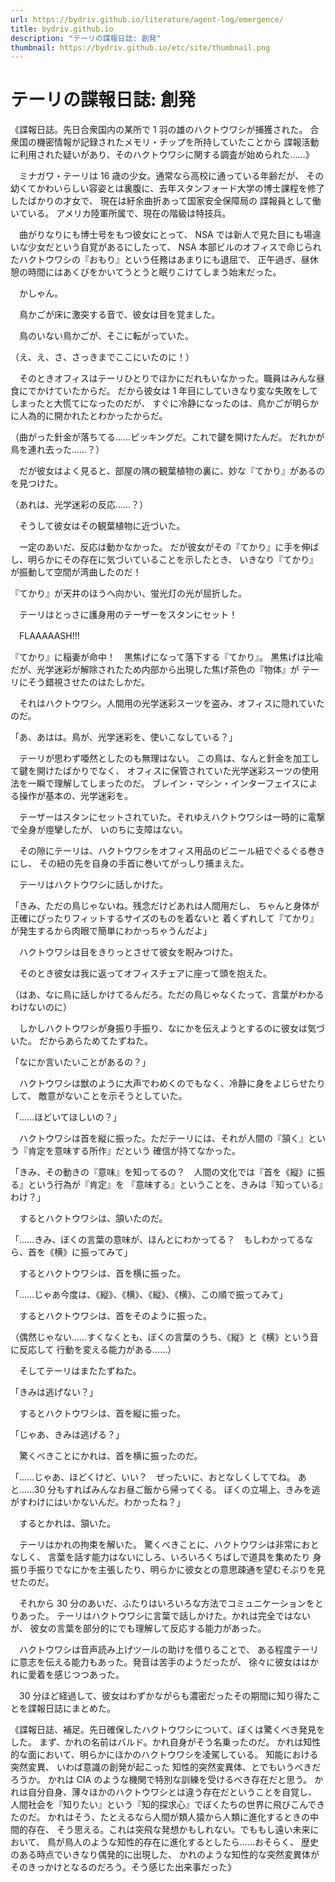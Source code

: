 ```yaml
---
url: https://bydriv.github.io/literature/agent-log/emergence/
title: bydriv.github.io
description: "テーリの諜報日誌: 創発"
thumbnail: https://bydriv.github.io/etc/site/thumbnail.png
---
```


# テーリの諜報日誌: 創発

《諜報日誌。先日合衆国内の某所で 1 羽の雄のハクトウワシが捕獲された。
合衆国の機密情報が記録されたメモリ・チップを所持していたことから
諜報活動に利用された疑いがあり、そのハクトウワシに関する調査が始められた……》

　ミナガワ・テーリは 16 歳の少女。通常なら高校に通っている年齢だが、
その幼くてかわいらしい容姿とは裏腹に、去年スタンフォード大学の博士課程を修了したばかりの才女で、
現在は紆余曲折あって国家安全保障局の
諜報員として働いている。
アメリカ陸軍所属で、現在の階級は特技兵。

　曲がりなりにも博士号をもつ彼女にとって、
NSA では新人で見た目にも場違いな少女だという自覚があるにしたって、
NSA 本部ビルのオフィスで命じられたハクトウワシの『おもり』という任務はあまりにも退屈で、
正午過ぎ、昼休憩の時間にはあくびをかいてうとうと眠りこけてしまう始末だった。

　かしゃん。

　鳥かごが床に激突する音で、彼女は目を覚ました。

　鳥のいない鳥かごが、そこに転がっていた。

（え、え、さ、さっきまでここにいたのに！）

　そのときオフィスはテーリひとりでほかにだれもいなかった。職員はみんな昼食にでかけていたからだ。
だから彼女は 1 年目にしていきなり変な失敗をしてしまったと大慌てになったのだが、
すぐに冷静になったのは、鳥かごが明らかに人為的に開かれたとわかったからだ。

（曲がった針金が落ちてる……ピッキングだ。これで鍵を開けたんだ。
だれかが鳥を連れ去った……？）

　だが彼女はよく見ると、部屋の隅の観葉植物の裏に、妙な『てかり』があるのを見つけた。

（あれは、光学迷彩の反応……？）

　そうして彼女はその観葉植物に近づいた。

　一定のあいだ、反応は動かなかった。
だが彼女がその『てかり』に手を伸ばし、明らかにその存在に気づいていることを示したとき、
いきなり『てかり』が振動して空間が湾曲したのだ！

『てかり』が天井のほうへ向かい、蛍光灯の光が屈折した。

　テーリはとっさに護身用のテーザーをスタンにセット！

　FLAAAAASH!!!

『てかり』に稲妻が命中！　黒焦げになって落下する『てかり』。
黒焦げは比喩だが、光学迷彩が解除されたため内部から出現した焦げ茶色の『物体』が
テーリにそう錯視させたのはたしかだ。

　それはハクトウワシ。人間用の光学迷彩スーツを盗み、オフィスに隠れていたのだ。

「あ、あはは。鳥が、光学迷彩を、使いこなしている？」

　テーリが思わず唖然としたのも無理はない。
この鳥は、なんと針金を加工して鍵を開けたばかりでなく、
オフィスに保管されていた光学迷彩スーツの使用法を一瞬で理解してしまったのだ。
ブレイン・マシン・インターフェイスによる操作が基本の、光学迷彩を。

　テーザーはスタンにセットされていた。それゆえハクトウワシは一時的に電撃で全身が痙攣したが、
いのちに支障はない。

　その隙にテーリは、ハクトウワシをオフィス用品のビニール紐でぐるぐる巻きにし、
その紐の先を自身の手首に巻いてがっしり捕まえた。

　テーリはハクトウワシに話しかけた。

「きみ、ただの鳥じゃないね。残念だけどあれは人間用だし、
ちゃんと身体が正確にぴったりフィットするサイズのものを着ないと
着くずれして『てかり』が発生するから肉眼で簡単にわかっちゃうんだよ」

　ハクトウワシは目をきりっとさせて彼女を睨みつけた。

　そのとき彼女は我に返ってオフィスチェアに座って頭を抱えた。

（はあ、なに鳥に話しかけてるんだろ。ただの鳥じゃなくたって、言葉がわかるわけないのに）

　しかしハクトウワシが身振り手振り、なにかを伝えようとするのに彼女は気づいた。
だからあらためてたずねた。

「なにか言いたいことがあるの？」

　ハクトウワシは獣のように大声でわめくのでもなく、冷静に身をよじらせたりして、
敵意がないことを示そうとしていた。

「……ほどいてほしいの？」

　ハクトウワシは首を縦に振った。ただテーリには、それが人間の『頷く』という『肯定を意味する所作』だという
確信が持てなかった。

「きみ、その動きの『意味』を知ってるの？　人間の文化では『首を《縦》に振る』という行為が『肯定』を
『意味する』ということを、きみは『知っている』わけ？」

　するとハクトウワシは、頷いたのだ。

「……きみ、ぼくの言葉の意味が、ほんとにわかってる？　もしわかってるなら、首を《横》に振ってみて」

　するとハクトウワシは、首を横に振った。

「……じゃあ今度は、《縦》、《横》、《縦》、《横》、この順で振ってみて」

　するとハクトウワシは、首をそのように振った。

（偶然じゃない……すくなくとも、ぼくの言葉のうち、《縦》と《横》という音に反応して
行動を変える能力がある……）

　そしてテーリはまたたずねた。

「きみは逃げない？」

　するとハクトウワシは、首を縦に振った。

「じゃあ、きみは逃げる？」

　驚くべきことにかれは、首を横に振ったのだ。

「……じゃあ、ほどくけど、いい？　ぜったいに、おとなしくしててね。
あと……30 分もすればみんなお昼ご飯から帰ってくる。
ぼくの立場上、きみを逃がすわけにはいかないんだ。わかったね？」

　するとかれは、頷いた。

　テーリはかれの拘束を解いた。
驚くべきことに、ハクトウワシは非常におとなしく、
言葉を話す能力はないにしろ、いろいろくちばしで道具を集めたり
身振り手振りでなにかを主張したり、明らかに彼女との意思疎通を望むそぶりを見せたのだ。

　それから 30 分のあいだ、ふたりはいろいろな方法でコミュニケーションをとりあった。
テーリはハクトウワシに言葉で話しかけた。かれは完全ではないが、
彼女の言葉を部分的にでも理解して反応する能力があった。

　ハクトウワシは音声読み上げツールの助けを借りることで、
ある程度テーリに意志を伝える能力もあった。発音は苦手のようだったが、
徐々に彼女ははかれに愛着を感じつつあった。

　30 分ほど経過して、彼女はわずかながらも濃密だったその期間に知り得たことを諜報日誌にまとめた。

《諜報日誌、補足。先日確保したハクトウワシについて、ぼくは驚くべき発見をした。
まず、かれの名前はバルド。かれ自身がそう名乗ったのだ。
かれは知性的な面において、明らかにほかのハクトウワシを凌駕している。
知能における突然変異、
いわば意識の創発が起こった
知性的突然変異体、とでもいうべきだろうか。
かれは CIA のような機関で特別な訓練を受けるべき存在だと思う。
かれは自分自身、薄々ほかのハクトウワシとは違う存在だということを自覚し、
人間社会を『知りたい』という『知的探求心』でぼくたちの世界に飛びこんできたのだ。
かれはそう、たとえるなら人間が類人猿から人類に進化するときの中間的存在、
そう思える。これは突飛な発想かもしれない。でももし遠い未来において、
鳥が鳥人のような知性的存在に進化するとしたら……おそらく、
歴史のある時点でいきなり偶発的に出現した、
かれのような知性的な突然変異体がそのきっかけとなるのだろう。そう感じた出来事だった》
